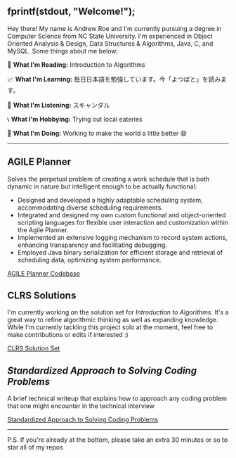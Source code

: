 ## fprintf(stdout, "Welcome!");

Hey there! My name is Andrew Roe and I'm currently pursuing a degree in Computer Science from NC State University. I'm experienced in Object Oriented Analysis & Design, Data Structures & Algorithms, Java, C, and MySQL. Some things about me below:

:blue_book: **What I'm Reading:** Introduction to Algorithms

:chart_with_upwards_trend: **What I'm Learning:** 毎日日本語を勉強しています。今「よつばと」を読みます。

:musical_keyboard: **What I'm Listening:** スキャンダル

:telephone_receiver: **What I'm Hobbying:** Trying out local eateries

:running: **What I'm Doing:** Working to make the world a little better :smile:

***

## AGILE Planner

Solves the perpetual problem of creating a work schedule that is both dynamic in nature but intelligent enough to be actually functional:
*	Designed and developed a highly adaptable scheduling system, accommodating diverse scheduling requirements.
*	Integrated and designed my own custom functional and object-oriented scripting languages for flexible user interaction and customization within the Agile Planner.
*	Implemented an extensive logging mechanism to record system actions, enhancing transparency and facilitating debugging.
*	Employed Java binary serialization for efficient storage and retrieval of scheduling data, optimizing system performance.

[AGILE Planner Codebase](https://github.com/AndrewRoe34/agile-planner)

## CLRS Solutions

I'm currently working on the solution set for *Introduction to Algorithms*. It's a great way to refine algorithmic thinking as well as expanding knowledge. While I'm currently tackling this project solo at the moment, feel free to make contributions or edits if interested :)

[CLRS Solution Set](https://github.com/AndrewRoe34/CLRS-Solutions)

## *Standardized Approach to Solving Coding Problems*

A brief technical writeup that explains how to approach any coding problem that one might encounter in the technical interview

[Standardized Approach to Solving Coding Problems](https://github.com/AndrewRoe34/standardized-code-solving/blob/main/A%20Standardized%20Approach%20to%20Solving%20Coding%20Problems.pdf)

***
P.S. If you're already at the bottom, please take an extra 30 minutes or so to star all of my repos
